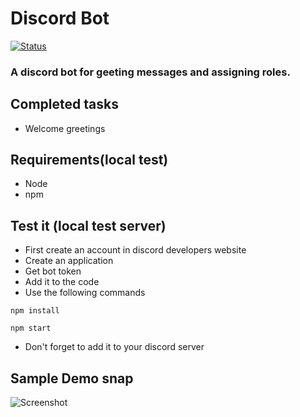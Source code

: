# Discord Bot 
[![Status](https://img.shields.io/badge/Status-under_development-blue.svg)](https://shields.io/)
### A discord bot for geeting messages and assigning roles.

## Completed tasks
* Welcome greetings

## Requirements(local test)
* Node
* npm
## Test it (local test server)
* First create an account in discord developers website
* Create an application
* Get bot token
* Add it to the code
* Use the following commands
```
npm install

npm start
```
* Don't forget to add it to your discord server

## Sample Demo snap
![Screenshot](.png)